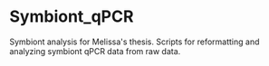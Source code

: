 # Symbiont_qPCR
Symbiont analysis for Melissa's thesis. Scripts for reformatting and analyzing symbiont qPCR data from raw data. 
